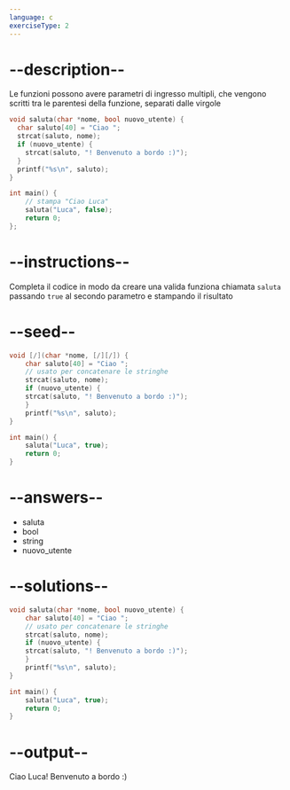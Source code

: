 ```yaml
---
language: c
exerciseType: 2
---
```


# --description--

Le funzioni possono avere parametri di ingresso multipli, che vengono scritti tra le parentesi della funzione, separati dalle virgole
```c
void saluta(char *nome, bool nuovo_utente) {
  char saluto[40] = "Ciao ";
  strcat(saluto, nome);
  if (nuovo_utente) {
    strcat(saluto, "! Benvenuto a bordo :)");
  }
  printf("%s\n", saluto);
}

int main() {
    // stampa "Ciao Luca"
    saluta("Luca", false);
    return 0;
};
```

# --instructions--

Completa il codice in modo da creare una valida funziona chiamata `saluta` passando `true` al secondo parametro e stampando il risultato

# --seed--

```c
void [/](char *nome, [/][/]) {
    char saluto[40] = "Ciao ";
    // usato per concatenare le stringhe
    strcat(saluto, nome);
    if (nuovo_utente) {
    strcat(saluto, "! Benvenuto a bordo :)");
    }
    printf("%s\n", saluto);
}

int main() {
    saluta("Luca", true);
    return 0;
}
```

# --answers--

- saluta
- bool 
- string 
- nuovo_utente

# --solutions--

```c
void saluta(char *nome, bool nuovo_utente) {
    char saluto[40] = "Ciao ";
    // usato per concatenare le stringhe
    strcat(saluto, nome);
    if (nuovo_utente) {
    strcat(saluto, "! Benvenuto a bordo :)");
    }
    printf("%s\n", saluto);
}

int main() {
    saluta("Luca", true);
    return 0;
}
```

# --output--

Ciao Luca! Benvenuto a bordo :)
